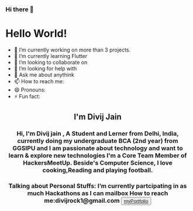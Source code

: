 ### Hi there 👋

<!--
**diiviij/diiviij** is a ✨ _special_ ✨ repository because its `README.md` (this file) appears on your GitHub profile.-->
<h1>  Hello World! </h1></center>


- 🔭 I’m currently working on  more than 3 projects.
- 🌱 I’m currently learning Flutter
- 👯 I’m looking to collaborate on 
- 🤔 I’m looking for help with 
- 💬 Ask me about anythink 
- 📫 How to reach me: 
- 😄 Pronouns:
- ⚡ Fun fact:
<center>
<h2> I'm Divij Jain </h2>
<h3>Hi, I'm   Divij jain , A Student and Lerner from Delhi, India, currently doing my undergraduate BCA (2nd year) from GGSIPU and I am passionate about technology and want to learn & explore new technologies I'm a Core Team Member of HackersMeetUp. Beside's Computer Science, I love cooking,Reading and playing football.</h3>
<h3>Talking about Personal Stuffs:
  I’m currently partcipating in as much Hackathons as I can
  mailbox How to reach me:divijrock1@gmail.com
   <button> <a href="https://diiviij.github.io/portfolio">myPortfolio</a></button>

